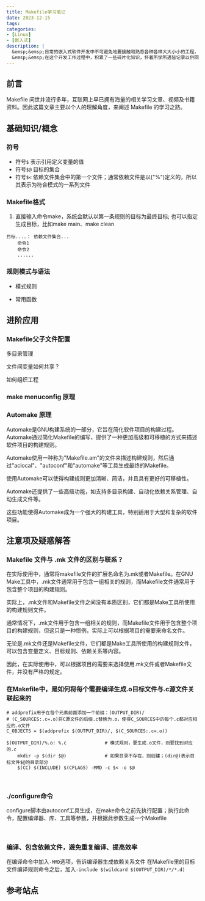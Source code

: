 ```yaml
---
title: Makefile学习笔记
date: 2023-12-15
tags:
categories:
- [Linux]
- [嵌入式]
description: |
  &emsp;&emsp;日常的嵌入式软件开发中不可避免地要接触和熟悉各种各样大大小小的工程，它们的构建编译方式当然也不是一成不变的，包括并不限于 Keil IDE集成环境、GCC + Make、SCons + GCC、GN/Ninja + GCC/RISCV 等等。<br>
  &emsp;&emsp;在这个开发工作过程中，积累了一些碎片化知识，怀着所学所遇皆记录以供回顾的想法，写下这篇文章，记录下个人对 Makefile 的认知学习及实际开发中的应用。
---
```



## 前言

Makefile 问世并流行多年，互联网上早已拥有海量的相关学习文章、视频及书籍资料。因此这篇文章主要以个人的理解角度，来阐述 Makefile 的学习之路。

## 基础知识/概念

### 符号
- 符号`$`
  表示引用定义变量的值 
- 符号`$@`
  目标的集合
- 符号`$<`
  依赖文件集合中的第一个文件；通常依赖文件是以("%")定义的，所以其表示为符合模式的一系列文件

### Makefile格式

1. 直接输入命令make，系统会默认以第一条规则的目标为最终目标; 也可以指定生成目标，比如make main、make clean


```
目标....： 依赖文件集合...
    命令1
    命令2
    ......
```

### 规则模式与语法

- 模式规则

- 常用函数

## 进阶应用

### Makefile父子文件配置

多目录管理

文件间变量如何共享？

如何组织工程

### make menuconfig 原理

### Automake 原理

Automake是GNU构建系统的一部分，它旨在简化软件项目的构建过程。Automake通过简化Makefile的编写，提供了一种更加高级和可移植的方式来描述软件项目的构建规则。

Automake使用一种称为"Makefile.am"的文件来描述构建规则，然后通过"aclocal"、"autoconf"和"automake"等工具生成最终的Makefile。

使用Automake可以使得构建规则更加清晰、简洁，并且具有更好的可移植性。

Automake还提供了一些高级功能，如支持多目录构建、自动化依赖关系管理、自动生成文件等。

这些功能使得Automake成为一个强大的构建工具，特别适用于大型和复杂的软件项目。

## 注意项及疑惑解答

### Makefile 文件与 .mk 文件的区别与联系？

在实际使用中，通常将makefile文件的扩展名命名为.mk或者Makefile。在GNU Make工具中，.mk文件通常用于包含一组相关的规则，而Makefile文件通常用于包含整个项目的构建规则。

实际上，.mk文件和Makefile文件之间没有本质区别，它们都是Make工具所使用的构建规则文件。

通常情况下，.mk文件用于包含一组相关的规则，而Makefile文件用于包含整个项目的构建规则，但这只是一种惯例，实际上可以根据项目的需要来命名文件。

无论是.mk文件还是Makefile文件，它们都是Make工具所使用的构建规则文件，可以包含变量定义、目标规则、依赖关系等内容。

因此，在实际使用中，可以根据项目的需要来选择使用.mk文件或者Makefile文件，并没有严格的规定。


### 在Makefile中，是如何将每个需要编译生成.o目标文件与.c源文件关联起来的

```
# addprefix用于在每个元素前面添加一个前缀：(OUTPUT_DIR)/
# (C_SOURCES:.c=.o)将C源文件的后缀.c替换为.o，使得C_SOURCES中的每个.c都对应相应的.o文件
C_OBJECTS = $(addprefix $(OUTPUT_DIR)/, $(C_SOURCES:.c=.o))

$(OUTPUT_DIR)/%.o: %.c              # 模式规则，要生成.o文件，则要找到对应的.c
    mkdir -p $(dir $@)              # 如果目录不存在，则创建；(dir@)表示目标文件$@的目录部分
    $(CC) $(INCLUDE) $(CFLAGS) -MMD -c $< -o $@
```
<br>

### ./configure命令

configure脚本由autoconf工具生成，在make命令之前先执行配置；执行此命令，配置编译器、库、工具等参数，并根据此参数生成一个Makefile

<br>
    
### 编译、包含依赖文件，避免重复编译、提高效率

在编译命令中加入`-MMD`选项，告诉编译器生成依赖关系文件
在Makefile里的目标文件编译规则命令之后，加入`-include $(wildcard $(OUTPUT_DIR)/*/*.d)`
    

## 参考站点

